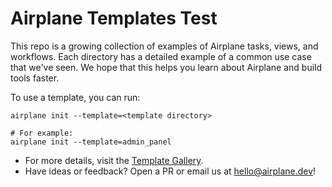# Airplane Templates Test

This repo is a growing collection of examples of Airplane tasks, views, and workflows. Each directory has a detailed example of a common use case that we've seen. We hope that this helps you learn about Airplane and build tools faster.

To use a template, you can run:

    airplane init --template=<template directory>

    # For example:
    airplane init --template=admin_panel

- For more details, visit the [Template Gallery](https://docs.airplane.dev/templates).
- Have ideas or feedback? Open a PR or email us at hello@airplane.dev!
